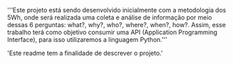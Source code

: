 '''Este projeto está sendo desenvolvido inicialmente com a metodologia dos 5Wh, onde será realizada uma coleta e análise de informação por meio dessas 6 perguntas:
what?, why?, who?, where?, when?, how?. Assim, esse trabalho terá como objetivo consumir uma API (Application Programming Interface), para isso utilizaremos a linguagem Python.'''

'Este readme tem a finalidade de descrever o projeto.'
